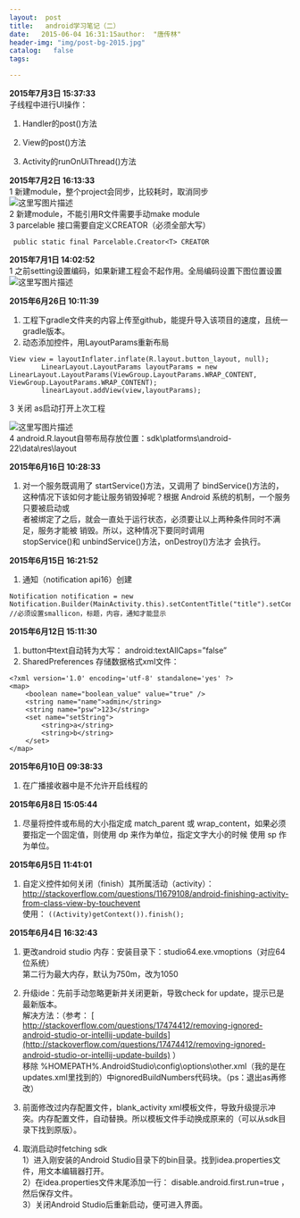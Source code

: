 ```yaml
---
layout:  post
title:   android学习笔记（二）
date:   2015-06-04 16:31:15author:  "唐传林"
header-img: "img/post-bg-2015.jpg"
catalog:   false
tags:

---
```

**2015年7月3日 15:37:33**  
子线程中进行UI操作：

  1. Handler的post()方法 

  2. View的post()方法 

  3. Activity的runOnUiThread()方法 

**2015年7月2日 16:13:33**  
1 新建module，整个project会同步，比较耗时，取消同步  
![这里写图片描述](http://img-blog.csdn.net/20150702161347153)  
2 新建module，不能引用R文件需要手动make module  
3 parcelable 接口需要自定义CREATOR（必须全部大写）

    
    
     public static final Parcelable.Creator<T> CREATOR 

**2015年7月1日 14:02:52**  
1 之前setting设置编码，如果新建工程会不起作用。全局编码设置下图位置设置  
![这里写图片描述](http://img-blog.csdn.net/20150701140402992)

**2015年6月26日 10:11:39**

  1. 工程下gradle文件夹的内容上传至github，能提升导入该项目的速度，且统一gradle版本。 
  2. 动态添加控件，用LayoutParams重新布局 

    
    
    View view = layoutInflater.inflate(R.layout.button_layout, null);
            LinearLayout.LayoutParams layoutParams = new LinearLayout.LayoutParams(ViewGroup.LayoutParams.WRAP_CONTENT, ViewGroup.LayoutParams.WRAP_CONTENT);
            linearLayout.addView(view,layoutParams);

3 关闭 as启动打开上次工程

![这里写图片描述](http://img-blog.csdn.net/20150626102411063)  
4 android.R.layout自带布局存放位置：sdk\platforms\android-22\data\res\layout

**2015年6月16日 10:28:33**

  1. 对一个服务既调用了 startService()方法，又调用了 bindService()方法的，   
这种情况下该如何才能让服务销毁掉呢？根据 Android 系统的机制，一个服务只要被启动或  
者被绑定了之后，就会一直处于运行状态，必须要让以上两种条件同时不满足，服务才能被 销毁。所以，这种情况下要同时调用  
stopService()和 unbindService()方法，onDestroy()方法才 会执行。

**2015年6月15日 16:21:52**

  1. 通知（notification api16）创建 

    
    
    Notification notification = new Notification.Builder(MainActivity.this).setContentTitle("title").setContentText("lala,alala").setSmallIcon(R.mipmap.ic_launcher).build();
    //必须设置smallicon，标题，内容，通知才能显示                

**2015年6月12日 15:11:30**

  1. button中text自动转为大写： android:textAllCaps=”false” 
  2. SharedPreferences 存储数据格式xml文件： 

    
    
    <?xml version='1.0' encoding='utf-8' standalone='yes' ?>
    <map>
        <boolean name="boolean_value" value="true" />
        <string name="name">admin</string>
        <string name="psw">123</string>
        <set name="setString">
            <string>a</string>
            <string>b</string>
        </set>
    </map>
    

**2015年6月10日 09:38:33**

  1. 在广播接收器中是不允许开启线程的 

**2015年6月8日 15:05:44**

  1. 尽量将控件或布局的大小指定成 match_parent 或 wrap_content，如果必须要指定一个固定值，则使用 dp 来作为单位，指定文字大小的时候 使用 sp 作为单位。 

**2015年6月5日 11:41:01**

  1. 自定义控件如何关闭（finish）其所属活动（activity）： [ http://stackoverflow.com/questions/11679108/android-finishing-activity-from-class-view-by-touchevent ](http://stackoverflow.com/questions/11679108/android-finishing-activity-from-class-view-by-touchevent)   
使用： ` ((Activity)getContext()).finish(); `

**2015年6月4日 16:32:43**

  1. 更改android studio 内存：安装目录下：studio64.exe.vmoptions（对应64位系统）   
第二行为最大内存，默认为750m，改为1050

  2. 升级ide：先前手动忽略更新并关闭更新，导致check for update，提示已是最新版本。   
解决方法：（参考： [ http://stackoverflow.com/questions/17474412/removing-ignored-android-studio-or-intellij-update-builds](http://stackoverflow.com/questions/17474412/removing-ignored-android-studio-or-intellij-update-builds) ）  
移除
%HOMEPATH%.AndroidStudio\config\options\other.xml（我的是在updates.xml里找到的）中ignoredBuildNumbers代码块。（ps：退出as再修改）

  3. 前面修改过内存配置文件，blank_activity xml模板文件，导致升级提示冲突。内存配置文件，自动替换。所以模板文件手动换成原来的（可以从sdk目录下找到原版）。 

  4. 取消启动时fetching sdk   
1）进入刚安装的Android Studio目录下的bin目录。找到idea.properties文件，用文本编辑器打开。  
2）在idea.properties文件末尾添加一行： disable.android.first.run=true ，然后保存文件。  
3）关闭Android Studio后重新启动，便可进入界面。

